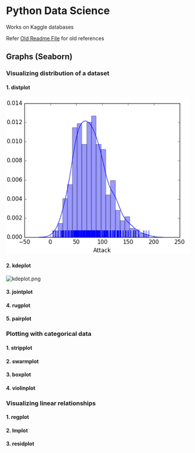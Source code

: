 # Python Data Science
Works on Kaggle databases

Refer [Old Readme File](./OLD_README.md) for old references

## Graphs (Seaborn)

### Visualizing distribution of a dataset
#### 1. distplot
![distplot.png](./images/distplot.png)

#### 2. kdeplot
![kdeplot.png](./images/kdeplot.png)

#### 3. jointplot

#### 4. rugplot

#### 5. pairplot

### Plotting with categorical data
#### 1. stripplot

#### 2. swarmplot

#### 3. boxplot

#### 4. violinplot

### Visualizing linear relationships
#### 1. regplot

#### 2. lmplot

#### 3. residplot